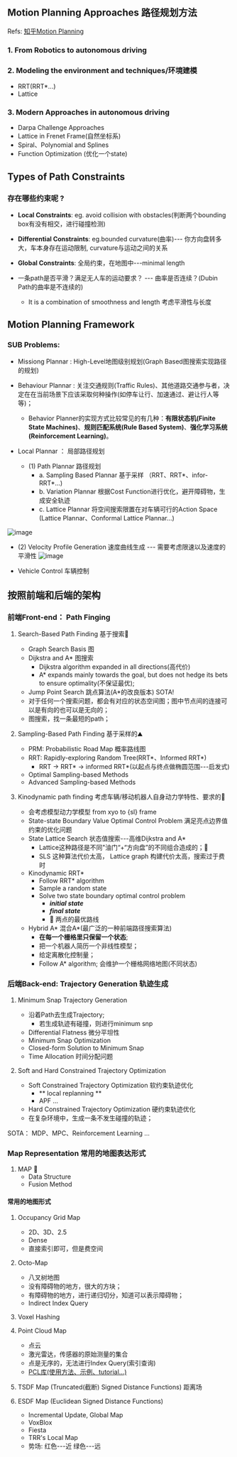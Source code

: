 ## Motion Planning Approaches 路径规划方法 

Refs: 
[知乎Motion Planning](https://www.zhihu.com/search?type=content&q=motion%20planning%20)

### 1. From Robotics to autonomous driving 

### 2. Modeling the environment and techniques/环境建模 

- RRT(RRT*...) 
- Lattice  


### 3. Modern Approaches in autonomous driving 

- Darpa Challenge Approaches 
- Lattice in Frenet Frame(自然坐标系) 
- Spiral、Polynomial and Splines 
- Function Optimization (优化一个state) 


## Types of Path Constraints 
### 存在哪些约束呢 ? 
- **Local Constraints**: eg. avoid collision with obstacles(判断两个bounding box有没有相交，进行碰撞检测) 
- **Differential Constraints**: eg.bounded curvature(曲率)--- 你方向盘转多大，车本身存在运动限制, curvature与运动之间的关系 
- **Global Constraints**: 全局约束，在地图中---minimal length 

- 一条path是否平滑？满足无人车的运动要求？ --- 曲率是否连续？(Dubin Path的曲率是不连续的) 
  - It is a combination of smoothness and length 考虑平滑性与长度
  
## Motion Planning Framework 

### SUB Problems: 
- Missiong Plannar : High-Level地图级别规划(Graph Based图搜索实现路径的规划) 

- Behaviour Plannar : 关注交通规则(Traffic Rules)、其他道路交通参与者，决定在在当前场景下应该采取何种操作(如停车让行、加速通过、避让行人等等)； 
  - Behavior Planner的实现方式比较常见的有几种：**有限状态机(Finite State Machines)**、**规则匹配系统(Rule Based System)**、**强化学习系统(Reinforcement Learning)**。

- Local Plannar ： 局部路径规划
  - (1) Path Plannar 路径规划
     - a. Sampling Based Plannar 基于采样 （RRT、RRT*、infor-RRT*...) 
     - b. Variation Plannar 根据Cost Function进行优化，避开障碍物，生成安全轨迹  
     - c. Lattice Plannar 将空间搜索限置在对车辆可行的Action Space (Lattice Plannar、Conformal Lattice Plannar...)  

![image](https://picb.zhimg.com/v2-37976c44ad3dd15fd999baa7c9b20a52_b.jpg) 

  - (2) Velocity Profile Generation 速度曲线生成  --- 需要考虑限速以及速度的平滑性 
![image](https://pic1.zhimg.com/v2-7b37bb4b52583d43426cfeab06c94958_b.jpg)  

- Vehicle Control 车辆控制 

## 按照前端和后端的架构

### 前端Front-end： Path Finging  

1. Search-Based Path Finding 基于搜索:volcano:
	- Graph Search Basis 图
	- Dijkstra and A* 图搜索
		- Dijkstra algorithm expanded in all directions(高代价)
		- A* expands mainly towards the goal, but does not hedge its bets to ensure optimality(不保证最优); 
	- Jump Point Search 跳点算法(A*的改良版本) SOTA! 
	- 对于任何一个搜索问题，都会有对应的状态空间图；图中节点间的连接可以是有向的也可以是无向的；
	- 图搜索，找一条最短的path； 
	

2. Sampling-Based Path Finding 基于采样的:mountain:
	- PRM: Probabilistic Road Map 概率路线图 
	- RRT: Rapidly-exploring Random Tree(RRT*、Informed RRT*)
		- RRT -> RRT* -> informed RRT*(以起点与终点做椭圆范围---启发式) 
	- Optimal Sampling-based Methods 
	- Advanced Sampling-based Methods 

3. Kinodynamic path finding 考虑车辆/移动机器人自身动力学特性、要求的:ferris_wheel:
	- 会考虑模型动力学模型 from xyo to {sl} frame 
	- State-state Boundary Value Optimal Control Problem 满足亮点边界值约束的优化问题
	- State Lattice Search 状态值搜索---高维Dijkstra and A* 
		- Lattice这种路径是不同"油门“+“方向盘”的不同组合造成的；:frog:
		- SLS 这种算法代价太高， Lattice graph 构建代价太高，搜索过于费时
	- Kinodynamic RRT* 
		- Follow RRT* algorithm 
		- Sample a random state 
		- Solve two state boundary optimal control problem 
			- ***initial state***
			- ***final state*** 
			- :hear_no_evil: 两点的最优路线 
	- Hybrid A* 混合A*(最广泛的一种前端路径搜索算法) 
		- **在每一个栅格里只保留一个状态**; 
		- 把一个机器人简历一个非线性模型；
		- 给定离散化控制量；
		- Follow A* algorithm; 会维护一个栅格网络地图(不同状态) 


### 后端Back-end: Trajectory Generation 轨迹生成

1. Minimum Snap Trajectory Generation 
	- 沿着Path去生成Trajectory; 
		- 若生成轨迹有碰撞，则进行minimum snp 
	- Differential Flatness 微分平坦性
	- Minimum Snap Optimization 
	- Closed-form Solution to Minimum Snap 
	- Time Allocation 时间分配问题 

2. Soft and Hard Constrained Trajectory Optimization 
	- Soft Constrained Trajectory Optimization 软约束轨迹优化
		- ** local replanning ** 
		- APF ... 
	- Hard Constrained Trajectory Optimization 硬约束轨迹优化 
	- 在复杂环境中，生成一条不发生碰撞的轨迹； 

SOTA： MDP、MPC、Reinforcement Learning ... 

### Map Representation 常用的地图表达形式  

1. MAP :frog:
	- Data Structure 
	- Fusion Method  

#### 常用的地图形式 

1. Occupancy Grid Map 
	- 2D、3D、2.5
	- Dense 
	- 直接索引即可，但是费空间

2. Octo-Map 
	- 八叉树地图 
	- 没有障碍物的地方，很大的方块； 
	- 有障碍物的地方，进行递归切分，知道可以表示障碍物；
	- Indirect Index Query 

3. Voxel Hashing 

4. Point Cloud Map 
	- 点云
	- 激光雷达，传感器的原始测量的集合
	- 点是无序的，无法进行Index Query(索引查询)
	- [PCL库(使用方法、示例、tutorial...)](https://pointclouds.org/)

5. TSDF Map (Truncated(截断) Signed Distance Functions) 距离场

6. ESDF Map (Euclidean Signed Distance Functions) 
	- Incremental Update, Global Map 
	- VoxBlox
	- Fiesta
	- TRR's Local Map
	- 势场: 红色---近 绿色---远
	
		



